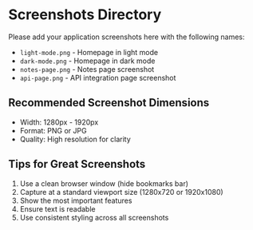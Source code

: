 # Screenshots Directory

Please add your application screenshots here with the following names:

- `light-mode.png` - Homepage in light mode
- `dark-mode.png` - Homepage in dark mode
- `notes-page.png` - Notes page screenshot
- `api-page.png` - API integration page screenshot

## Recommended Screenshot Dimensions

- Width: 1280px - 1920px
- Format: PNG or JPG
- Quality: High resolution for clarity

## Tips for Great Screenshots

1. Use a clean browser window (hide bookmarks bar)
2. Capture at a standard viewport size (1280x720 or 1920x1080)
3. Show the most important features
4. Ensure text is readable
5. Use consistent styling across all screenshots

